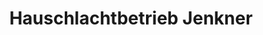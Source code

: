 ---
title: "Hauschlachtbetrieb Jenkner"
url: /wildenfels/hauschlachtbetrieb-jenkner/
shop: Hofladen
---